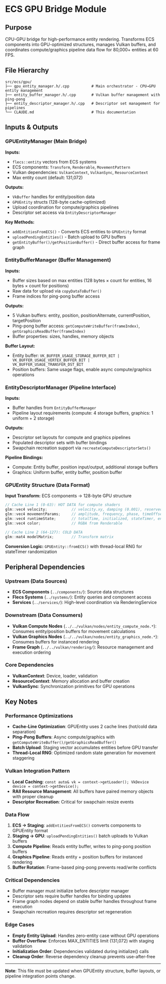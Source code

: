 # ECS GPU Bridge Module

## Purpose
CPU-GPU bridge for high-performance entity rendering. Transforms ECS components into GPU-optimized structures, manages Vulkan buffers, and coordinates compute/graphics pipeline data flow for 80,000+ entities at 60 FPS.

## File Hierarchy
```
src/ecs/gpu/
├── gpu_entity_manager.h/.cpp          # Main orchestrator - CPU→GPU entity management
├── entity_buffer_manager.h/.cpp       # Vulkan buffer management with ping-pong
├── entity_descriptor_manager.h/.cpp   # Descriptor set management for pipelines
└── CLAUDE.md                          # This documentation
```

## Inputs & Outputs

### GPUEntityManager (Main Bridge)
**Inputs:**
- `flecs::entity` vectors from ECS systems
- ECS components: `Transform`, `Renderable`, `MovementPattern` 
- Vulkan dependencies: `VulkanContext`, `VulkanSync`, `ResourceContext`
- Max entity count (default: 131,072)

**Outputs:**
- `VkBuffer` handles for entity/position data
- `GPUEntity` structs (128-byte cache-optimized)
- Upload coordination for compute/graphics pipelines
- Descriptor set access via `EntityDescriptorManager`

**Key Methods:**
- `addEntitiesFromECS()` - Converts ECS entities to `GPUEntity` format
- `uploadPendingEntities()` - Batch upload to GPU buffers
- `getEntityBuffer()/getPositionBuffer()` - Direct buffer access for frame graph

### EntityBufferManager (Buffer Management)
**Inputs:**
- Buffer sizes based on max entities (128 bytes × count for entities, 16 bytes × count for positions)
- Raw data for upload via `copyDataToBuffer()`
- Frame indices for ping-pong buffer access

**Outputs:**
- 5 Vulkan buffers: entity, position, positionAlternate, currentPosition, targetPosition
- Ping-pong buffer access: `getComputeWriteBuffer(frameIndex)`, `getGraphicsReadBuffer(frameIndex)`
- Buffer properties: sizes, handles, memory objects

**Buffer Layout:**
- Entity buffer: `VK_BUFFER_USAGE_STORAGE_BUFFER_BIT | VK_BUFFER_USAGE_VERTEX_BUFFER_BIT | VK_BUFFER_USAGE_TRANSFER_DST_BIT`
- Position buffers: Same usage flags, enable async compute/graphics operations

### EntityDescriptorManager (Pipeline Interface)
**Inputs:**
- Buffer handles from `EntityBufferManager`
- Pipeline layout requirements (compute: 4 storage buffers, graphics: 1 uniform + 2 storage)

**Outputs:**
- Descriptor set layouts for compute and graphics pipelines
- Populated descriptor sets with buffer bindings
- Swapchain recreation support via `recreateComputeDescriptorSets()`

**Pipeline Bindings:**
- Compute: Entity buffer, position input/output, additional storage buffers
- Graphics: Uniform buffer, entity buffer, position buffer

### GPUEntity Structure (Data Format)
**Input Transform:** ECS components → 128-byte GPU structure
```cpp
// Cache Line 1 (0-63): HOT DATA for compute shaders
glm::vec4 velocity;           // velocity.xy, damping (0.001), reserved
glm::vec4 movementParams;     // amplitude, frequency, phase, timeOffset
glm::vec4 runtimeState;       // totalTime, initialized, stateTimer, entityState  
glm::vec4 color;              // RGBA from Renderable

// Cache Line 2 (64-127): COLD DATA
glm::mat4 modelMatrix;        // Transform matrix
```

**Conversion Logic:** `GPUEntity::fromECS()` with thread-local RNG for stateTimer randomization

## Peripheral Dependencies

### Upstream (Data Sources)
- **ECS Components** (`../components/`): Source data structures
- **Flecs Systems** (`../systems/`): Entity queries and component access
- **Services** (`../services/`): High-level coordination via RenderingService

### Downstream (Data Consumers)  
- **Vulkan Compute Nodes** (`../../vulkan/nodes/entity_compute_node.*`): Consumes entity/position buffers for movement calculations
- **Vulkan Graphics Nodes** (`../../vulkan/nodes/entity_graphics_node.*`): Consumes buffers for instanced rendering
- **Frame Graph** (`../../vulkan/rendering/`): Resource management and execution ordering

### Core Dependencies
- **VulkanContext**: Device, loader, validation  
- **ResourceContext**: Memory allocation and buffer creation
- **VulkanSync**: Synchronization primitives for GPU operations

## Key Notes

### Performance Optimizations
- **Cache-Line Optimization**: GPUEntity uses 2 cache lines (hot/cold data separation)
- **Ping-Pong Buffers**: Async compute/graphics with `getComputeWriteBuffer()/getGraphicsReadBuffer()`
- **Batch Upload**: Staging vector accumulates entities before GPU transfer
- **Thread-Local RNG**: Optimized random state generation for movement staggering

### Vulkan Integration Pattern
- **Local Caching**: `const auto& vk = context->getLoader(); VkDevice device = context->getDevice();`
- **RAII Resource Management**: All buffers have paired memory objects with proper cleanup
- **Descriptor Recreation**: Critical for swapchain resize events

### Data Flow
1. **ECS → Staging**: `addEntitiesFromECS()` converts components to GPUEntity format
2. **Staging → GPU**: `uploadPendingEntities()` batch uploads to Vulkan buffers  
3. **Compute Pipeline**: Reads entity buffer, writes to ping-pong position buffers
4. **Graphics Pipeline**: Reads entity + position buffers for instanced rendering
5. **Buffer Rotation**: Frame-based ping-pong prevents read/write conflicts

### Critical Dependencies
- Buffer manager must initialize before descriptor manager
- Descriptor sets require buffer handles for binding updates
- Frame graph nodes depend on stable buffer handles throughout frame execution
- Swapchain recreation requires descriptor set regeneration

### Edge Cases
- **Empty Entity Upload**: Handles zero-entity case without GPU operations
- **Buffer Overflow**: Enforces MAX_ENTITIES limit (131,072) with staging validation
- **Initialization Order**: Dependencies validated during initialize() calls
- **Cleanup Order**: Reverse dependency cleanup prevents use-after-free

---
**Note**: This file must be updated when GPUEntity structure, buffer layouts, or pipeline integration points change.